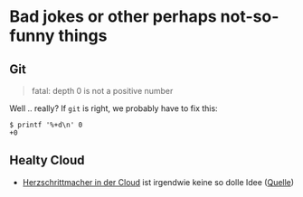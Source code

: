 # Bad jokes or other perhaps not-so-funny things

## Git

> fatal: depth 0 is not a positive number

Well .. really?  If `git` is right, we probably have to fix this:

    $ printf '%+d\n' 0
    +0

## Healty Cloud

- [Herzschrittmacher in der Cloud](https://forums.aws.amazon.com/thread.jspa?threadID=65649&tstart=0) ist irgendwie keine so dolle Idee ([Quelle](https://www.heise.de/forum/heise-online/News-Kommentare/Cloud-Anbieter-idgard-verliert-Schluessel-einige-Daten-nicht-mehr-erreichbar/geht-noch-besser/posting-35933099/show/))
